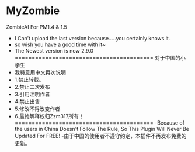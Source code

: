 MyZombie
=========================================
ZombieAI For PM1.4 & 1.5
- I Can't upload the last version because.....you certainly knows it.
- so wish you have a good time with it~
- The Newest version is now 2.9.0
=========================================
对于中国的小学生
- 我特意用中文再次说明
- 1.禁止转载。
- 2.禁止二次发布
- 3.引用注明作者
- 4.禁止出售
- 5.修改不得改变作者
- 6.最终解释权归Zzm317所有！
=========================================
-Because of the users in China Doesn't Follow The Rule, So This Plugin Will Never Be Updated For FREE! 
-由于中国的使用者不遵守约定，本插件不再发布免费的更新。
